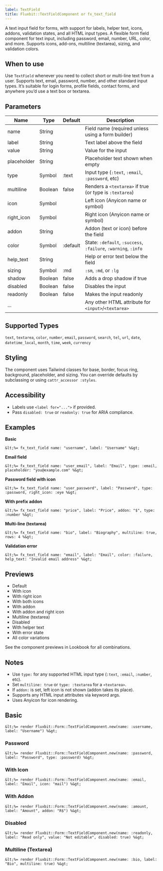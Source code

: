 ```yaml
---
label: TextField
title: Fluxbit::TextFieldComponent or fx_text_field
---
```


A text input field for forms, with support for labels, helper text, icons, addons, validation states, and all HTML input types.
A flexible form field component for text input, including password, email, number, URL, color, and more. Supports icons, add-ons, multiline (textarea), sizing, and validation colors.

## When to use

Use `TextField` whenever you need to collect short or multi-line text from a user. Supports text, email, password, number, and other standard input types.
It’s suitable for login forms, profile fields, contact forms, and anywhere you’d use a text box or textarea.

## Parameters

| Name         | Type    | Default  | Description                                                    |
| ------------ | ------- | -------- | -------------------------------------------------------------- |
| name         | String  |          | Field name (required unless using a form builder)              |
| label        | String  |          | Text label above the field                                     |
| value        | String  |          | Value for the input                                            |
| placeholder  | String  |          | Placeholder text shown when empty                              |
| type         | Symbol  | :text    | Input type (`:text`, `:email`, `:password`, etc)               |
| multiline    | Boolean | false    | Renders a `<textarea>` if true (or type is `:textarea`)        |
| icon         | Symbol  |          | Left icon (Anyicon name or symbol)                             |
| right_icon   | Symbol  |          | Right icon (Anyicon name or symbol)                            |
| addon        | String  |          | Addon (text or icon) before the field                          |
| color        | Symbol  | :default | State: `:default`, `:success`, `:failure`, `:warning`, `:info` |
| help_text    | String  |          | Help or error text below the field                           |
| sizing       | Symbol  | :md      | `:sm`, `:md`, or `:lg`                                         |
| shadow       | Boolean | false    | Adds a drop shadow if true                                     |
| disabled     | Boolean | false    | Disables the input                                             |
| readonly     | Boolean | false    | Makes the input readonly                                       |
| ...          |         |          | Any other HTML attribute for `<input>`/`<textarea>`            |


## Supported Types

`text`, `textarea`, `color`, `number`, `email`, `password`, `search`, `tel`, `url`, `date`, `datetime_local`, `month`, `time`, `week`, `currency`

## Styling

The component uses Tailwind classes for base, border, focus ring, background, placeholder, and sizing. You can override defaults by subclassing or using `cattr_accessor :styles`.

## Accessibility

* Labels use `<label for="...">` if provided.
* Pass `disabled: true` or `readonly: true` for ARIA compliance.

## Examples

**Basic**

```erb
&lt;%= fx_text_field name: "username", label: "Username" %&gt;
```

**Email field**

```erb
&lt;%= fx_text_field name: "user_email", label: "Email", type: :email, placeholder: "you@example.com" %&gt;
```

**Password field with icon**

```erb
&lt;%= fx_text_field name: "user_password", label: "Password", type: :password, right_icon: :eye %&gt;
```

**With prefix addon**

```erb
&lt;%= fx_text_field name: "price", label: "Price", addon: "$", type: :number %&gt;
```

**Multi-line (textarea)**

```erb
&lt;%= fx_text_field name: "bio", label: "Biography", multiline: true, rows: 4 %&gt;
```

**Validation error**

```erb
&lt;%= fx_text_field name: "email", label: "Email", color: :failure, help_text: "Invalid email address" %&gt;
```


## Previews

* Default
* With icon
* With right icon
* With both icons
* With addon
* With addon and right icon
* Multiline (textarea)
* Disabled
* With helper text
* With error state
* All color variations

See the component previews in Lookbook for all combinations.

## Notes

* Use `type:` for any supported HTML input type (`:text`, `:email`, `:number`, etc).
* Set `multiline: true` or `type: :textarea` for a `<textarea>`.
* If `addon:` is set, left icon is not shown (addon takes its place).
* Supports any HTML input attributes via keyword args.
* Uses Anyicon for icon rendering.



## Basic

```erb
&lt;%= render Fluxbit::Form::TextFieldComponent.new(name: :username, label: "Username") %&gt;
```

### Password

```erb
&lt;%= render Fluxbit::Form::TextFieldComponent.new(name: :password, label: "Password", type: :password) %&gt;
```

### With Icon

```erb
&lt;%= render Fluxbit::Form::TextFieldComponent.new(name: :email, label: "Email", icon: "mail") %&gt;
```

### With Addon

```erb
&lt;%= render Fluxbit::Form::TextFieldComponent.new(name: :amount, label: "Amount", addon: "R$") %&gt;
```

### Disabled

```erb
&lt;%= render Fluxbit::Form::TextFieldComponent.new(name: :readonly, label: "Read only", value: "Not editable", disabled: true) %&gt;
```

### Multiline (Textarea)

```erb
&lt;%= render Fluxbit::Form::TextFieldComponent.new(name: :bio, label: "Bio", multiline: true) %&gt;
```
